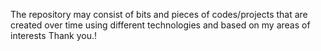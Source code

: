 The repository may consist of bits and pieces of codes/projects that are created over time using different technologies and based on my areas of interests
Thank you.!
